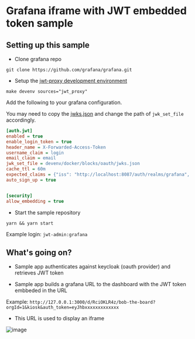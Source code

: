 # Grafana iframe with JWT embedded token sample

## Setting up this sample

- Clone grafana repo

`git clone https://github.com/grafana/grafana.git` 

- Setup the [jwt-proxy development environment](https://github.com/grafana/grafana/tree/main/devenv/docker/blocks/jwt_proxy)

`make devenv sources="jwt_proxy"`

Add the following to your grafana configuration.

You may need to copy the [jwks.json](https://github.com/grafana/grafana/blob/main/devenv/docker/blocks/jwt_proxy/jwks.json) and change the path of `jwk_set_file` accordingly.

```ini
[auth.jwt]
enabled = true
enable_login_token = true
header_name = X-Forwarded-Access-Token
username_claim = login
email_claim = email
jwk_set_file = devenv/docker/blocks/oauth/jwks.json
cache_ttl = 60m
expected_claims = {"iss": "http://localhost:8087/auth/realms/grafana", "azp": "grafana-oauth"}
auto_sign_up = true


[security]
allow_embedding = true
```

- Start the sample repository

`yarn && yarn start`

Example login:
`jwt-admin:grafana`

## What's going on?

- Sample app authenticates against keycloak (oauth provider) and retrieves JWT token

- Sample app builds a grafana URL to the dashboard with the JWT token embbeded in the URL

Example: `http://127.0.0.1:3000/d/RciOKLR4z/bob-the-board?orgId=1&kiosk&auth_token=eyJhbxxxxxxxxxxxxx`

- This URL is used to display an iframe

![image](https://user-images.githubusercontent.com/8071073/180830605-1aca5062-9d7a-4ed2-8a31-d744ec6ae9ae.png)
